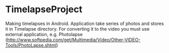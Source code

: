 TimelapseProject
================

Making timelapses in Android.
Application take series of photos and stores it in Timelapse directory. For converting it to the
video you must use external application, e.g. Photolapse (http://www.softpedia.com/get/Multimedia/Video/Other-VIDEO-Tools/PhotoLapse.shtml)
